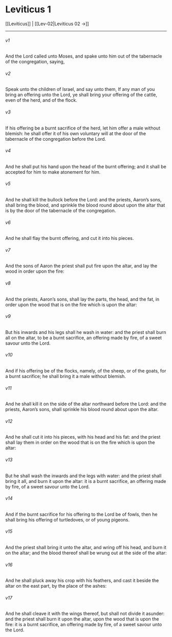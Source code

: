 # Leviticus 1

[[Leviticus]] | [[Lev-02|Leviticus 02 →]]
***

###### v1
And the Lord called unto Moses, and spake unto him out of the tabernacle of the congregation, saying,
###### v2
Speak unto the children of Israel, and say unto them, If any man of you bring an offering unto the Lord, ye shall bring your offering of the cattle, even of the herd, and of the flock.
###### v3
If his offering be a burnt sacrifice of the herd, let him offer a male without blemish: he shall offer it of his own voluntary will at the door of the tabernacle of the congregation before the Lord.
###### v4
And he shall put his hand upon the head of the burnt offering; and it shall be accepted for him to make atonement for him.
###### v5
And he shall kill the bullock before the Lord: and the priests, Aaron’s sons, shall bring the blood, and sprinkle the blood round about upon the altar that is by the door of the tabernacle of the congregation.
###### v6
And he shall flay the burnt offering, and cut it into his pieces.
###### v7
And the sons of Aaron the priest shall put fire upon the altar, and lay the wood in order upon the fire:
###### v8
And the priests, Aaron’s sons, shall lay the parts, the head, and the fat, in order upon the wood that is on the fire which is upon the altar:
###### v9
But his inwards and his legs shall he wash in water: and the priest shall burn all on the altar, to be a burnt sacrifice, an offering made by fire, of a sweet savour unto the Lord.
###### v10
And if his offering be of the flocks, namely, of the sheep, or of the goats, for a burnt sacrifice; he shall bring it a male without blemish.
###### v11
And he shall kill it on the side of the altar northward before the Lord: and the priests, Aaron’s sons, shall sprinkle his blood round about upon the altar.
###### v12
And he shall cut it into his pieces, with his head and his fat: and the priest shall lay them in order on the wood that is on the fire which is upon the altar:
###### v13
But he shall wash the inwards and the legs with water: and the priest shall bring it all, and burn it upon the altar: it is a burnt sacrifice, an offering made by fire, of a sweet savour unto the Lord.
###### v14
And if the burnt sacrifice for his offering to the Lord be of fowls, then he shall bring his offering of turtledoves, or of young pigeons.
###### v15
And the priest shall bring it unto the altar, and wring off his head, and burn it on the altar; and the blood thereof shall be wrung out at the side of the altar:
###### v16
And he shall pluck away his crop with his feathers, and cast it beside the altar on the east part, by the place of the ashes:
###### v17
And he shall cleave it with the wings thereof, but shall not divide it asunder: and the priest shall burn it upon the altar, upon the wood that is upon the fire: it is a burnt sacrifice, an offering made by fire, of a sweet savour unto the Lord. 
